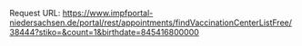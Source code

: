 Request URL: https://www.impfportal-niedersachsen.de/portal/rest/appointments/findVaccinationCenterListFree/38444?stiko=&count=1&birthdate=845416800000

